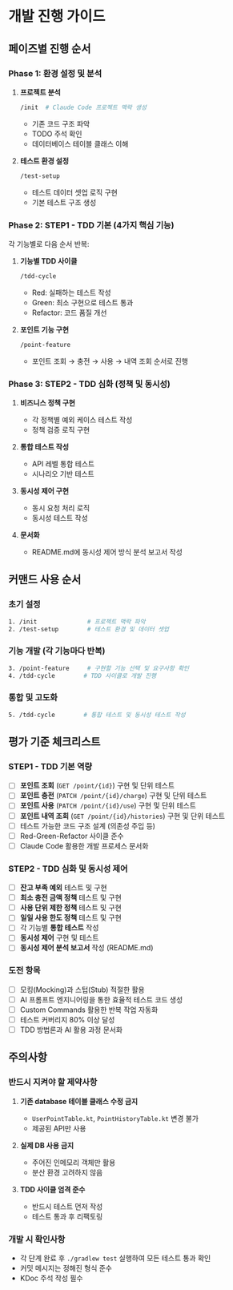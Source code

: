 # 개발 진행 가이드

## 페이즈별 진행 순서

### Phase 1: 환경 설정 및 분석
1. **프로젝트 분석**
   ```bash
   /init  # Claude Code 프로젝트 맥락 생성
   ```
   - 기존 코드 구조 파악
   - TODO 주석 확인
   - 데이터베이스 테이블 클래스 이해

2. **테스트 환경 설정**
   ```bash
   /test-setup
   ```
   - 테스트 데이터 셋업 로직 구현
   - 기본 테스트 구조 생성

### Phase 2: STEP1 - TDD 기본 (4가지 핵심 기능)
각 기능별로 다음 순서 반복:

1. **기능별 TDD 사이클**
   ```bash
   /tdd-cycle
   ```
   - Red: 실패하는 테스트 작성
   - Green: 최소 구현으로 테스트 통과
   - Refactor: 코드 품질 개선

2. **포인트 기능 구현**
   ```bash
   /point-feature
   ```
   - 포인트 조회 → 충전 → 사용 → 내역 조회 순서로 진행

### Phase 3: STEP2 - TDD 심화 (정책 및 동시성)
1. **비즈니스 정책 구현**
   - 각 정책별 예외 케이스 테스트 작성
   - 정책 검증 로직 구현

2. **통합 테스트 작성**
   - API 레벨 통합 테스트
   - 시나리오 기반 테스트

3. **동시성 제어 구현**
   - 동시 요청 처리 로직
   - 동시성 테스트 작성

4. **문서화**
   - README.md에 동시성 제어 방식 분석 보고서 작성

## 커맨드 사용 순서

### 초기 설정
```bash
1. /init              # 프로젝트 맥락 파악
2. /test-setup        # 테스트 환경 및 데이터 셋업
```

### 기능 개발 (각 기능마다 반복)
```bash
3. /point-feature     # 구현할 기능 선택 및 요구사항 확인
4. /tdd-cycle        # TDD 사이클로 개발 진행
```

### 통합 및 고도화
```bash
5. /tdd-cycle        # 통합 테스트 및 동시성 테스트 작성
```

## 평가 기준 체크리스트

### STEP1 - TDD 기본 역량
- [ ] **포인트 조회** (`GET /point/{id}`) 구현 및 단위 테스트
- [ ] **포인트 충전** (`PATCH /point/{id}/charge`) 구현 및 단위 테스트
- [ ] **포인트 사용** (`PATCH /point/{id}/use`) 구현 및 단위 테스트
- [ ] **포인트 내역 조회** (`GET /point/{id}/histories`) 구현 및 단위 테스트
- [ ] 테스트 가능한 코드 구조 설계 (의존성 주입 등)
- [ ] Red-Green-Refactor 사이클 준수
- [ ] Claude Code 활용한 개발 프로세스 문서화

### STEP2 - TDD 심화 및 동시성 제어
- [ ] **잔고 부족 예외** 테스트 및 구현
- [ ] **최소 충전 금액 정책** 테스트 및 구현
- [ ] **사용 단위 제한 정책** 테스트 및 구현
- [ ] **일일 사용 한도 정책** 테스트 및 구현
- [ ] 각 기능별 **통합 테스트** 작성
- [ ] **동시성 제어** 구현 및 테스트
- [ ] **동시성 제어 분석 보고서** 작성 (README.md)

### 도전 항목
- [ ] 모킹(Mocking)과 스텁(Stub) 적절한 활용
- [ ] AI 프롬프트 엔지니어링을 통한 효율적 테스트 코드 생성
- [ ] Custom Commands 활용한 반복 작업 자동화
- [ ] 테스트 커버리지 80% 이상 달성
- [ ] TDD 방법론과 AI 활용 과정 문서화

## 주의사항

### 반드시 지켜야 할 제약사항
1. **기존 database 테이블 클래스 수정 금지**
   - `UserPointTable.kt`, `PointHistoryTable.kt` 변경 불가
   - 제공된 API만 사용

2. **실제 DB 사용 금지**
   - 주어진 인메모리 객체만 활용
   - 분산 환경 고려하지 않음

3. **TDD 사이클 엄격 준수**
   - 반드시 테스트 먼저 작성
   - 테스트 통과 후 리팩토링

### 개발 시 확인사항
- 각 단계 완료 후 `./gradlew test` 실행하여 모든 테스트 통과 확인
- 커밋 메시지는 정해진 형식 준수
- KDoc 주석 작성 필수